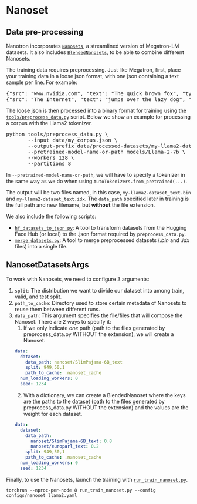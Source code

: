 # Nanoset

## Data pre-processing

Nanotron incorporates [`Nanosets`](../src/nanotron/data/nanoset.py), a streamlined version of Megatron-LM datasets. It also includes [`BlendedNanosets`](../src/nanotron/data/blended_nanoset.py), to be able to combine different Nanosets.

The training data requires preprocessing. Just like Megatron, first, place your training data in a loose json format, with one json containing a text sample per line. For example:

<pre>
{"src": "www.nvidia.com", "text": "The quick brown fox", "type": "Eng", "id": "0", "title": "First Part"}
{"src": "The Internet", "text": "jumps over the lazy dog", "type": "Eng", "id": "42", "title": "Second Part"}
</pre>

The loose json is then processed into a binary format for training using the [`tools/preprocess_data.py`](../tools/preprocess_data.py) script. Below we show an example for processing a corpus with the Llama2 tokenizer.

<pre>
python tools/preprocess_data.py \
       --input data/my_corpus.json \
       --output-prefix data/processed-datasets/my-llama2-dataset \
       --pretrained-model-name-or-path models/Llama-2-7b \
       --workers 128 \
       --partitions 8
</pre>

In `--pretrained-model-name-or-path`, we will have to specify a tokenizer in the same way as we do when using `AutoTokenizers.from_pretrained(...)`.

The output will be two files named, in this case, `my-llama2-dataset_text.bin` and `my-llama2-dataset_text.idx`. The `data_path` specified later in training is the full path and new filename, but **without** the file extension.

We also include the following scripts:
- [`hf_datasets_to_json.py`](../tools/hf_datasets_to_json.py): A tool to transform datasets from the Hugging Face Hub (or local) to the .json format required by `preprocess_data.py`.
- [`merge_datasets.py`](../tools/merge_datasets.py): A tool to merge preprocessed datasets (_.bin_ and _.idx_ files) into a single file.

## NanosetDatasetsArgs

To work with Nanosets, we need to configure 3 arguments:
1. `split`: The distribution we want to divide our dataset into among train, valid, and test split.
2. `path_to_cache`: Directory used to store certain metadata of Nanosets to reuse them between different runs.
3. `data_path`: This argument specifies the file/files that will compose the Nanoset. There are 2 ways to specify it:
   1. If we only indicate _one_ path (path to the files generated by preprocess_data.py WITHOUT the extension), we will create a Nanoset.
    ```yaml
    data:
      dataset:
        data_path: nanoset/SlimPajama-6B_text
        split: 949,50,1
        path_to_cache: .nanoset_cache
      num_loading_workers: 0
      seed: 1234
    ```
   2. With a dictionary, we can create a BlendedNanoset where the keys are the paths to the dataset (path to the files generated by preprocess_data.py WITHOUT the extension) and the values are the weight for each dataset.
    ```yaml
    data:
      dataset:
        data_path:
          nanoset/SlimPajama-6B_text: 0.8
          nanoset/europarl_text: 0.2
        split: 949,50,1
        path_to_cache: .nanoset_cache
      num_loading_workers: 0
      seed: 1234
    ```

Finally, to use the Nanosets, launch the training with [`run_train_nanoset.py`](../run_train_nanoset.py).
```shell
torchrun --nproc-per-node 8 run_train_nanoset.py --config configs/nanoset_llama2.yaml
```
